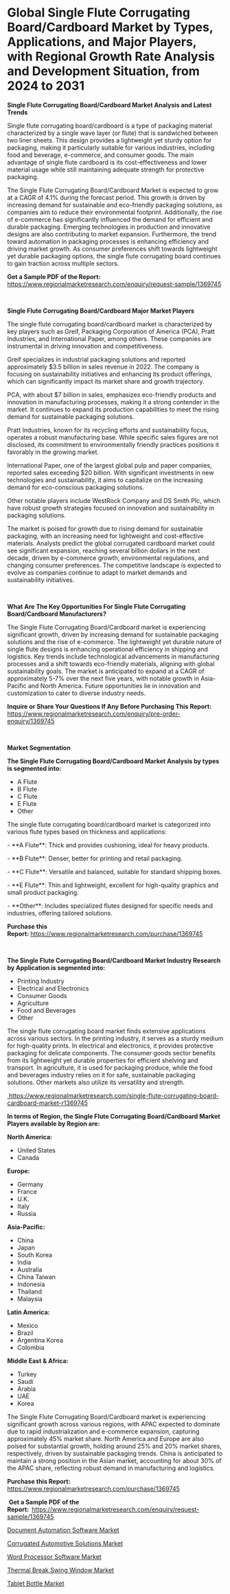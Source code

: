 <p><h1>Global Single Flute Corrugating Board/Cardboard Market by Types, Applications, and Major Players, with Regional Growth Rate Analysis and Development Situation, from 2024 to 2031</h1></p><p><strong>Single Flute Corrugating Board/Cardboard Market Analysis and Latest Trends</strong></p>
<p><p>Single flute corrugating board/cardboard is a type of packaging material characterized by a single wave layer (or flute) that is sandwiched between two liner sheets. This design provides a lightweight yet sturdy option for packaging, making it particularly suitable for various industries, including food and beverage, e-commerce, and consumer goods. The main advantage of single flute cardboard is its cost-effectiveness and lower material usage while still maintaining adequate strength for protective packaging.</p><p>The Single Flute Corrugating Board/Cardboard Market is expected to grow at a CAGR of 4.1% during the forecast period. This growth is driven by increasing demand for sustainable and eco-friendly packaging solutions, as companies aim to reduce their environmental footprint. Additionally, the rise of e-commerce has significantly influenced the demand for efficient and durable packaging. Emerging technologies in production and innovative designs are also contributing to market expansion. Furthermore, the trend toward automation in packaging processes is enhancing efficiency and driving market growth. As consumer preferences shift towards lightweight yet durable packaging options, the single flute corrugating board continues to gain traction across multiple sectors.</p></p>
<p><strong>Get a Sample PDF of the Report:&nbsp;</strong> <a href="https://www.regionalmarketresearch.com/enquiry/request-sample/1369745">https://www.regionalmarketresearch.com/enquiry/request-sample/1369745</a></p>
<p>&nbsp;</p>
<p><strong>Single Flute Corrugating Board/Cardboard Major Market Players</strong></p>
<p><p>The single flute corrugating board/cardboard market is characterized by key players such as Greif, Packaging Corporation of America (PCA), Pratt Industries, and International Paper, among others. These companies are instrumental in driving innovation and competitiveness.</p><p>Greif specializes in industrial packaging solutions and reported approximately $3.5 billion in sales revenue in 2022. The company is focusing on sustainability initiatives and enhancing its product offerings, which can significantly impact its market share and growth trajectory.</p><p>PCA, with about $7 billion in sales, emphasizes eco-friendly products and innovation in manufacturing processes, making it a strong contender in the market. It continues to expand its production capabilities to meet the rising demand for sustainable packaging solutions.</p><p>Pratt Industries, known for its recycling efforts and sustainability focus, operates a robust manufacturing base. While specific sales figures are not disclosed, its commitment to environmentally friendly practices positions it favorably in the growing market.</p><p>International Paper, one of the largest global pulp and paper companies, reported sales exceeding $20 billion. With significant investments in new technologies and sustainability, it aims to capitalize on the increasing demand for eco-conscious packaging solutions.</p><p>Other notable players include WestRock Company and DS Smith Plc, which have robust growth strategies focused on innovation and sustainability in packaging solutions.</p><p>The market is poised for growth due to rising demand for sustainable packaging, with an increasing need for lightweight and cost-effective materials. Analysts predict the global corrugated cardboard market could see significant expansion, reaching several billion dollars in the next decade, driven by e-commerce growth, environmental regulations, and changing consumer preferences. The competitive landscape is expected to evolve as companies continue to adapt to market demands and sustainability initiatives.</p></p>
<p>&nbsp;</p>
<p><strong>What Are The Key Opportunities For Single Flute Corrugating Board/Cardboard Manufacturers?</strong></p>
<p><p>The Single Flute Corrugating Board/Cardboard market is experiencing significant growth, driven by increasing demand for sustainable packaging solutions and the rise of e-commerce. The lightweight yet durable nature of single flute designs is enhancing operational efficiency in shipping and logistics. Key trends include technological advancements in manufacturing processes and a shift towards eco-friendly materials, aligning with global sustainability goals. The market is anticipated to expand at a CAGR of approximately 5-7% over the next five years, with notable growth in Asia-Pacific and North America. Future opportunities lie in innovation and customization to cater to diverse industry needs.</p></p>
<p><strong>Inquire or Share Your Questions If Any Before Purchasing This Report:</strong> <a href="https://www.regionalmarketresearch.com/enquiry/pre-order-enquiry/1369745">https://www.regionalmarketresearch.com/enquiry/pre-order-enquiry/1369745</a></p>
<p>&nbsp;</p>
<p><strong>Market Segmentation</strong></p>
<p><strong>The Single Flute Corrugating Board/Cardboard Market Analysis by types is segmented into:</strong></p>
<p><ul><li>A Flute</li><li>B Flute</li><li>C Flute</li><li>E Flute</li><li>Other</li></ul></p>
<p><p>The single flute corrugating board/cardboard market is categorized into various flute types based on thickness and applications: </p><p>- **A Flute**: Thick and provides cushioning, ideal for heavy products.</p><p>- **B Flute**: Denser, better for printing and retail packaging.</p><p>- **C Flute**: Versatile and balanced, suitable for standard shipping boxes.</p><p>- **E Flute**: Thin and lightweight, excellent for high-quality graphics and small product packaging. </p><p>- **Other**: Includes specialized flutes designed for specific needs and industries, offering tailored solutions.</p></p>
<p><strong>Purchase this Report:&nbsp;</strong><a href="https://www.regionalmarketresearch.com/purchase/1369745">https://www.regionalmarketresearch.com/purchase/1369745</a></p>
<p>&nbsp;</p>
<p><strong>The Single Flute Corrugating Board/Cardboard Market Industry Research by Application is segmented into:</strong></p>
<p><ul><li>Printing Industry</li><li>Electrical and Electronics</li><li>Consumer Goods</li><li>Agriculture</li><li>Food and Beverages</li><li>Other</li></ul></p>
<p><p>The single flute corrugating board market finds extensive applications across various sectors. In the printing industry, it serves as a sturdy medium for high-quality prints. In electrical and electronics, it provides protective packaging for delicate components. The consumer goods sector benefits from its lightweight yet durable properties for efficient shelving and transport. In agriculture, it is used for packaging produce, while the food and beverages industry relies on it for safe, sustainable packaging solutions. Other markets also utilize its versatility and strength.</p></p>
<p><a href="https://www.regionalmarketresearch.com/single-flute-corrugating-board-cardboard-market-r1369745">&nbsp;https://www.regionalmarketresearch.com/single-flute-corrugating-board-cardboard-market-r1369745</a></p>
<p><strong>In terms of Region, the Single Flute Corrugating Board/Cardboard Market Players available by Region are:</strong></p>
<p>
    <p> <strong> North America: </strong>
        <ul>
            <li>United States</li>
            <li>Canada</li>
        </ul>
        </p> 
    <p> <strong> Europe: </strong>
        <ul>
            <li>Germany</li>
            <li>France</li>
            <li>U.K.</li>
            <li>Italy</li>
            <li>Russia</li>
        </ul>
        </p> 
    <p> <strong> Asia-Pacific: </strong>
        <ul>
            <li>China</li>
            <li>Japan</li>
            <li>South Korea</li>
            <li>India</li>
            <li>Australia</li>
            <li>China Taiwan</li>
            <li>Indonesia</li>
            <li>Thailand</li>
            <li>Malaysia</li>
        </ul>
        </p> 
    <p> <strong> Latin America: </strong>
        <ul>
            <li>Mexico</li>
            <li>Brazil</li>
            <li>Argentina Korea</li>
            <li>Colombia</li>
        </ul>
        </p> 
    <p> <strong> Middle East & Africa: </strong>
        <ul>
            <li>Turkey</li>
            <li>Saudi</li>
            <li>Arabia</li>
            <li>UAE</li>
            <li>Korea</li>
        </ul>
    </p>
    </p>
<p><p>The Single Flute Corrugating Board/Cardboard market is experiencing significant growth across various regions, with APAC expected to dominate due to rapid industrialization and e-commerce expansion, capturing approximately 45% market share. North America and Europe are also poised for substantial growth, holding around 25% and 20% market shares, respectively, driven by sustainable packaging trends. China is anticipated to maintain a strong position in the Asian market, accounting for about 30% of the APAC share, reflecting robust demand in manufacturing and logistics.</p></p>
<p><strong>Purchase this Report: </strong><a href="https://www.regionalmarketresearch.com/purchase/1369745">https://www.regionalmarketresearch.com/purchase/1369745</a></p>
<p>&nbsp;<strong>Get a Sample PDF of the Report:&nbsp;&nbsp;</strong><a href="https://www.regionalmarketresearch.com/enquiry/request-sample/1369745">https://www.regionalmarketresearch.com/enquiry/request-sample/1369745</a></p>
<p><strong></strong></p>
<p><p><a href="https://www.linkedin.com/pulse/document-automation-software-market-trends-strategic-insights-0i5pf">Document Automation Software Market</a></p><p><a href="https://medium.com/@lnamivez37/a-comprehensive-look-at-product-type-expendable-returnable-and-application-automotive-machinery-d1242c2cb207?postPublishedType=repub">Corrugated Automotive Solutions Market</a></p><p><a href="https://www.linkedin.com/pulse/what-influencing-future-word-processor-software-market-insights-4hvlf">Word Processor Software Market</a></p><p><a href="https://issuu.com/reportprime-2/docs/thermal-break-swing-window-market-s_71f124d83a4561">Thermal Break Swing Window Market</a></p><p><a href="https://medium.com/@lnamivez37/global-tablet-bottle-market-sector-types-applications-market-player-strategies-regional-growth-073b25fe628b">Tablet Bottle Market</a></p></p>